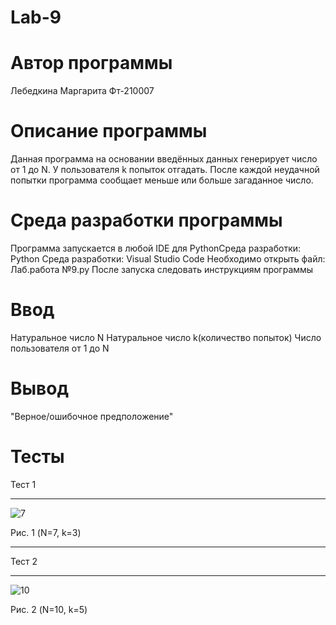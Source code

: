 # Lab-9
# Автор программы
Лебедкина Маргарита Фт-210007
# Описание программы
Данная программа на основании введённых данных генерирует число от 1 до N. У пользователя k попыток отгадать.
После каждой неудачной попытки программа сообщает меньше или больше загаданное число.
# Среда разработки программы
Программа запускается в любой IDE для PythonСреда разработки: Python
Среда разработки: Visual Studio Code
Необходимо открыть файл: Лаб.работа №9.py
После запуска следовать инструкциям программы
# Ввод
Натуральное число N
Натуральное число k(количество попыток)
Число пользователя от 1 до N
# Вывод
"Верное/ошибочное предположение"

# Тесты
Тест 1
___
![7](https://user-images.githubusercontent.com/113675455/209753468-5a409da1-c988-4fb9-aac2-1bdbb76be1e4.png)

Рис. 1 (N=7, k=3)

___
Тест 2
___
![10](https://user-images.githubusercontent.com/113675455/209753484-166691f4-5c01-40b1-8c8d-71b1b68a9a6c.png)

Рис. 2 (N=10, k=5)



